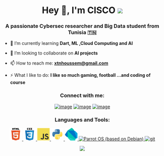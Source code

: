 <h1 align="center">Hey 👋, I'm CISCO <img height="40" src="https://emoji.gg/assets/emoji/7089-xmas-hacker.gif"></h1>
<h3 align="center">A passionate Cybersec researcher and Big Data student from Tunisia 🇹🇳 </h3>

- 🌱 I’m currently learning **Dart, ML ,Cloud Computing and AI**

- 👯 I’m looking to collaborate on **AI projects**

- 📫 How to reach me: **xtnhoussem@gmail.com**

- ⚡ What I like to do: **I like so much gaming, football ...and coding of course**

<h3 align="center">Connect with me:</h3>
<div align="center">

[![image](https://img.shields.io/badge/Instagram-E4405F?style=for-the-badge&logo=instagram&logoColor=white)](https://www.instagram.com/houssemhammoudi_/)
[![image](https://img.shields.io/badge/facebook-blue?style=for-the-badge&logo=facebook&logoColor=white)](https://www.facebook.com/NotHoussem/)
[![image](https://img.shields.io/badge/Gmail-D14836?style=for-the-badge&logo=gmail&logoColor=white)](mailto:xtnhoussem@gmail.com)
  
</div>

<h3 align="center">Languages and Tools:</h3>

<p align="center"> 
  <a href="https://www.w3.org/html/" target="_blank"> 
    <img src="https://raw.githubusercontent.com/devicons/devicon/master/icons/html5/html5-original-wordmark.svg" alt="html5" width="40" height="40"/> 
  </a>
  <a href="https://www.w3schools.com/css/" target="_blank"> 
    <img src="https://raw.githubusercontent.com/devicons/devicon/master/icons/css3/css3-original-wordmark.svg" alt="css3" width="40" height="40"/> 
  </a> 
  <a href="https://developer.mozilla.org/en-US/docs/Web/JavaScript" target="_blank"> 
    <img src="https://raw.githubusercontent.com/devicons/devicon/master/icons/javascript/javascript-original.svg" alt="javascript" width="40" height="40"/> 
  </a> 
    <a href="https://www.python.org" target="_blank"> 
    <img src="https://raw.githubusercontent.com/devicons/devicon/master/icons/python/python-original.svg" alt="python" width="40" height="40"/> 
  </a>  
    <a href="https://dart.dev/" target="_blank"> 
    <img src="https://raw.githubusercontent.com/devicons/devicon/master/icons/dart/dart-original.svg" alt="dart" width="40" height="40"/> 
  </a>  
  <a href="https://www.parrotsec.org/" target="_blank"> 
    <img src="https://upload.wikimedia.org/wikipedia/commons/4/45/Parrot_Logo.png" alt="Parrot OS (based on Debian)" width="40" height="40"/> 
  </a> 
  <a href="https://git-scm.com/" target="_blank"> 
    <img src="https://www.vectorlogo.zone/logos/git-scm/git-scm-icon.svg" alt="git" width="40" height="40"/> 
  </a>
</p>

<p align= "center">
  <img height= "150" src="https://github-readme-stats.vercel.app/api/top-langs/?username=BrantLauro&theme=react&layout=compact" />
</p>
